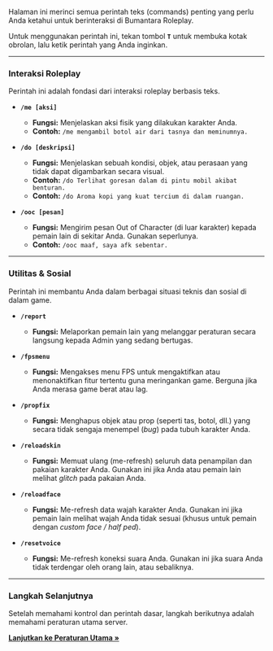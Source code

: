 Halaman ini merinci semua perintah teks (commands) penting yang perlu Anda ketahui untuk berinteraksi di Bumantara Roleplay.

Untuk menggunakan perintah ini, tekan tombol **`T`** untuk membuka kotak obrolan, lalu ketik perintah yang Anda inginkan.

---

### Interaksi Roleplay
Perintah ini adalah fondasi dari interaksi roleplay berbasis teks.

* **`/me [aksi]`**
  * **Fungsi:** Menjelaskan aksi fisik yang dilakukan karakter Anda.
  * **Contoh:** `/me mengambil botol air dari tasnya dan meminumnya.`

* **`/do [deskripsi]`**
  * **Fungsi:** Menjelaskan sebuah kondisi, objek, atau perasaan yang tidak dapat digambarkan secara visual.
  * **Contoh:** `/do Terlihat goresan dalam di pintu mobil akibat benturan.`
  * **Contoh:** `/do Aroma kopi yang kuat tercium di dalam ruangan.`

* **`/ooc [pesan]`**
  * **Fungsi:** Mengirim pesan Out of Character (di luar karakter) kepada pemain lain di sekitar Anda. Gunakan seperlunya.
  * **Contoh:** `/ooc maaf, saya afk sebentar.`

---

### Utilitas & Sosial
Perintah ini membantu Anda dalam berbagai situasi teknis dan sosial di dalam game.

* **`/report`**
    * **Fungsi:** Melaporkan pemain lain yang melanggar peraturan secara langsung kepada Admin yang sedang bertugas.

* **`/fpsmenu`**
    * **Fungsi:** Mengakses menu FPS untuk mengaktifkan atau menonaktifkan fitur tertentu guna meringankan game. Berguna jika Anda merasa game berat atau lag.

* **`/propfix`**
    * **Fungsi:** Menghapus objek atau prop (seperti tas, botol, dll.) yang secara tidak sengaja menempel (*bug*) pada tubuh karakter Anda.

* **`/reloadskin`**
    * **Fungsi:** Memuat ulang (me-refresh) seluruh data penampilan dan pakaian karakter Anda. Gunakan ini jika Anda atau pemain lain melihat *glitch* pada pakaian Anda.

* **`/reloadface`**
    * **Fungsi:** Me-refresh data wajah karakter Anda. Gunakan ini jika pemain lain melihat wajah Anda tidak sesuai (khusus untuk pemain dengan *custom face / half ped*).

* **`/resetvoice`**
    * **Fungsi:** Me-refresh koneksi suara Anda. Gunakan ini jika suara Anda tidak terdengar oleh orang lain, atau sebaliknya.

---

### Langkah Selanjutnya
Setelah memahami kontrol dan perintah dasar, langkah berikutnya adalah memahami peraturan utama server.

[**Lanjutkan ke Peraturan Utama &raquo;**](../community-guides/main-rules.md)